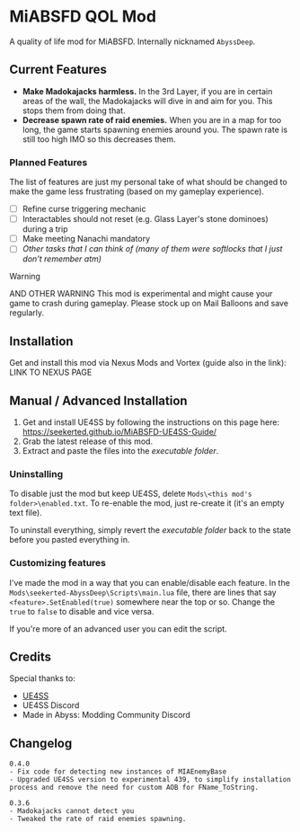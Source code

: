 # MiABSFD QOL Mod

A quality of life mod for MiABSFD. Internally nicknamed `AbyssDeep`.

## Current Features

- **Make Madokajacks harmless.** In the 3rd Layer, if you are in certain areas of the wall, the Madokajacks will dive in and aim for you. This stops them from doing that.
- **Decrease spawn rate of raid enemies.** When you are in a map for too long, the game starts spawning enemies around you. The spawn rate is still too high IMO so this decreases them.

### Planned Features

The list of features are just my personal take of what should be changed to make the game less frustrating (based on my gameplay experience).

- [ ] Refine curse triggering mechanic
- [ ] Interactables should not reset (e.g. Glass Layer's stone dominoes) during a trip
- [ ] Make meeting Nanachi mandatory
- [ ] *Other tasks that I can think of (many of them were softlocks that I just don't remember atm)*

> [!WARNING]
> AND OTHER WARNING This mod is experimental and might cause your game to crash during gameplay. Please stock up on Mail Balloons and save regularly.

## Installation

Get and install this mod via Nexus Mods and Vortex (guide also in the link): LINK TO NEXUS PAGE

## Manual / Advanced Installation

1. Get and install UE4SS by following the instructions on this page here: <https://seekerted.github.io/MiABSFD-UE4SS-Guide/>
1. Grab the latest release of this mod.
1. Extract and paste the files into the _executable folder_.

### Uninstalling

To disable just the mod but keep UE4SS, delete `Mods\<this mod's folder>\enabled.txt`. To re-enable the mod, just re-create it (it's an empty text file).

To uninstall everything, simply revert the _executable folder_ back to the state before you pasted everything in.

### Customizing features

I've made the mod in a way that you can enable/disable each feature. In the `Mods\seekerted-AbyssDeep\Scripts\main.lua` file, there are lines that say `<feature>.SetEnabled(true)` somewhere near the top or so. Change the `true` to `false` to disable and vice versa.

If you're more of an advanced user you can edit the script.

## Credits

Special thanks to:
- [UE4SS](https://github.com/UE4SS-RE/RE-UE4SS)
- UE4SS Discord
- Made in Abyss: Modding Community Discord

## Changelog

```text
0.4.0
- Fix code for detecting new instances of MIAEnemyBase
- Upgraded UE4SS version to experimental 439, to simplify installation process and remove the need for custom AOB for FName_ToString.

0.3.6
- Madokajacks cannot detect you
- Tweaked the rate of raid enemies spawning.
```